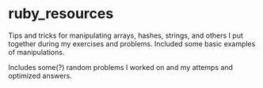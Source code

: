 # ruby_resources

Tips and tricks for manipulating arrays, hashes, strings, and others I put together during my exercises and problems. 
Included some basic examples of manipulations. 

Includes some(?) random problems I worked on and my attemps and optimized answers.
